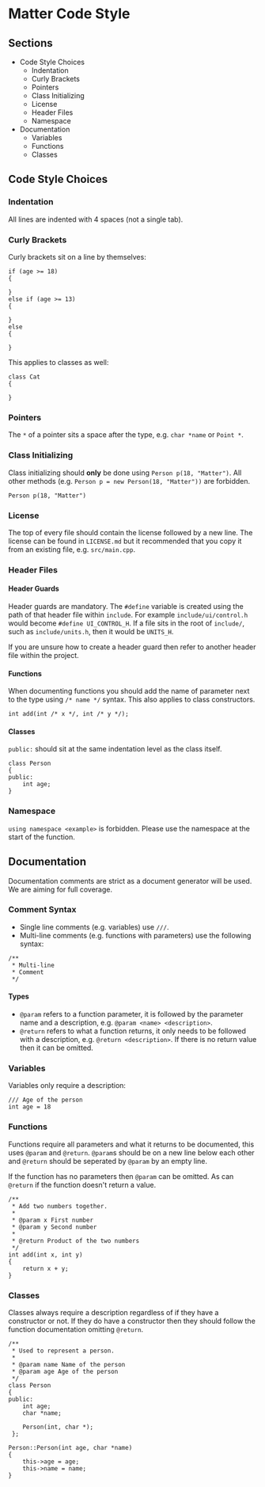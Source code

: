 
# Matter Code Style

## Sections

- Code Style Choices
  - Indentation
  - Curly Brackets
  - Pointers
  - Class Initializing
  - License
  - Header Files
  - Namespace
- Documentation
  - Variables
  - Functions
  - Classes

## Code Style Choices

### Indentation

All lines are indented with 4 spaces (not a single tab).

### Curly Brackets

Curly brackets sit on a line by themselves:

```
if (age >= 18)
{

}
else if (age >= 13)
{

}
else
{

}
```

This applies to classes as well:

```
class Cat
{

}
```

### Pointers

The `*` of a pointer sits a space after the type, e.g. `char *name` or `Point *`.

### Class Initializing

Class initializing should **only** be done using `Person p(18, "Matter")`. All other methods (e.g. `Person p = new Person(18, "Matter"))` are forbidden.

```
Person p(18, "Matter")
```

### License

The top of every file should contain the license followed by a new line. The license can be found in `LICENSE.md` but it recommended that you copy it from an existing file, e.g. `src/main.cpp`.

### Header Files

#### Header Guards

Header guards are mandatory. The `#define` variable is created using the path of that header file within `include`. For example `include/ui/control.h` would become `#define UI_CONTROL_H`. If a file sits in the root of `include/`, such as `include/units.h`, then it would be `UNITS_H`.

If you are unsure how to create a header guard then refer to another header file within the project.

#### Functions

When documenting functions you should add the name of parameter next to the type using `/* name */` syntax. This also applies to class constructors.

```
int add(int /* x */, int /* y */);
```

#### Classes

`public:` should sit at the same indentation level as the class itself.

```
class Person
{
public:
    int age;
}
```

### Namespace

`using namespace <example>` is forbidden. Please use the namespace at the start of the function.

## Documentation

Documentation comments are strict as a document generator will be used. We are aiming for full coverage.

### Comment Syntax

- Single line comments (e.g. variables) use `///`.
- Multi-line comments (e.g. functions with parameters) use the following syntax:

```
/**
 * Multi-line
 * Comment
 */
```

#### Types

- `@param` refers to a function parameter, it is followed by the parameter name and a description, e.g. `@param <name> <description>`.
- `@return` refers to what a function returns, it only needs to be followed with a description, e.g. `@return <description>`.
If there is no return value then it can be omitted.

### Variables

Variables only require a description:

```
/// Age of the person
int age = 18
```

### Functions

Functions require all parameters and what it returns to be documented, this uses `@param` and `@return`. `@param`s should be on a new line below each other and `@return` should be seperated by `@param` by an empty line.

If the function has no parameters then `@param` can be omitted. As can `@return` if the function doesn't return a value.

```
/**
 * Add two numbers together.
 * 
 * @param x First number
 * @param y Second number
 *
 * @return Product of the two numbers
 */
int add(int x, int y)
{
    return x + y;
}
```

### Classes

Classes always require a description regardless of if they have a constructor or not. If they do have a constructor then they should follow the function documentation omitting `@return`.

```
/**
 * Used to represent a person.
 *
 * @param name Name of the person
 * @param age Age of the person
 */
class Person
{
public:
    int age;
    char *name;

    Person(int, char *);
 };

Person::Person(int age, char *name)
{
    this->age = age;
    this->name = name;
}
```

